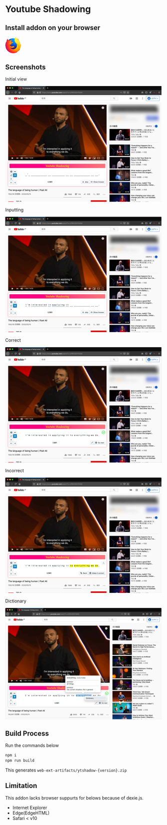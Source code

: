 # Youtube Shadowing

## Install addon on your browser

[<img width="50" src="resources/icons/firefox/firefox-logo.svg" />](https://addons.mozilla.org/en-US/firefox/addon/yt-shadow/)

## Screenshots

Initial view

<img width="500" src="resources/images/screenshot/initial.jpg" />

Inputting

<img width="500" src="resources/images/screenshot/inputting.jpg" />

Correct

<img width="500" src="resources/images/screenshot/correct.jpg" />

Incorrect

<img width="500" src="resources/images/screenshot/incorrect.jpg" />

Dictionary

<img width="500" src="resources/images/screenshot/dictionary.jpg" />

## Build Process

Run the commands below

```bash
npm i
npm run build
```

This generates `web-ext-artifacts/ytshadow-{version}.zip`

## Limitation

This addon lacks browser suppurts for belows because of dexie.js.

- Internet Explorer
- Edge(EdgeHTML)
- Safari < v10
